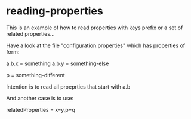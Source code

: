 # reading-properties
This is an example of how to read properties with keys prefix or a set of related properties...

Have a look at the file "configuration.properties" which has properties of form:

a.b.x = something
a.b.y = something-else

p = something-different

Intention is to read all proeprties that start with a.b

And another case is to use:

relatedProperties = x=y,p=q 
